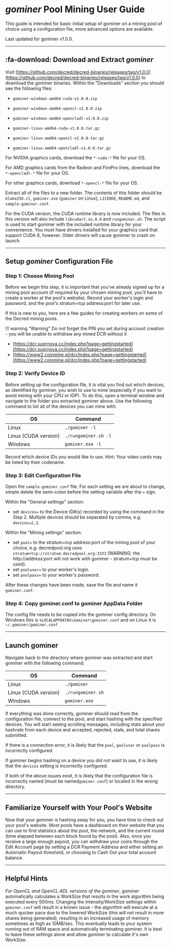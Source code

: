 # *gominer* Pool Mining User Guide

This guide is intended for basic initial setup of gominer on a mining pool of choice using a configuration file, more advanced options are available.

Last updated for gominer v1.0.0.

---

## :fa-download: Download and Extract *gominer*

Visit [https://github.com/decred/decred-binaries/releases/tag/v1.0.0](https://github.com/decred/decred-binaries/releases/tag/v1.0.0) to download the gominer binaries. Within the "Downloads" section you should see the following files:

- `gominer-windows-amd64-cuda-v1.0.0.zip`
- `gominer-windows-amd64-opencl-v1.0.0.zip`
- `gominer-windows-amd64-opencladl-v1.0.0.zip`

- `gominer-linux-amd64-cuda-v1.0.0.tar.gz`
- `gominer-linux-amd64-opencl-v1.0.0.tar.gz`
- `gominer-linux-amd64-opencladl-v1.0.0.tar.gz`

For NVIDIA graphics cards, download the `*-cuda-*` file for your OS.

For AMD graphics cards from the Radeon and FirePro lines, download the `*-opencladl-*` file for your OS.

For other graphics cards, download `*-opencl-*` file for your OS.

Extract all of the files to a new folder. The contents of this folder should be `blake256.cl`, `gominer.exe` (`gominer` on Linux), `LICENSE`, `README.md`, and `sample-gominer.conf`.

For the CUDA version, the CUDA runtime library is now included.  The files in this version will also include `libcudart.so.8.0` and `rungominer.sh`. The script is used to start gominer with the included runtime library for your convenience.  You must have drivers installed for your graphics card that support CUDA 8, however.  Older drivers will cause gominer to crash on launch.

---

## Setup *gominer* Configuration File

### Step 1: Choose Mining Pool

Before we begin this step, it is important that you've already signed up for a mining pool account (if required by your chosen mining pool, you'll have to create a worker at the pool's website). Record your worker's login and password, and the pool's stratum+tcp address:port for later use.

If this is new to you, here are a few guides for creating workers on some of the Decred mining pools.

!!! warning "Warning"
    Do not forget the PIN you set during account creation - you will be unable to withdraw any mined DCR without it

- [https://dcr.suprnova.cc/index.php?page=gettingstarted](https://dcr.suprnova.cc/index.php?page=gettingstarted)
- [https://www2.coinmine.pl/dcr/index.php?page=gettingstarted](https://www2.coinmine.pl/dcr/index.php?page=gettingstarted)

### Step 2: Verify Device ID

Before setting up the configuration file, it is vital you find out which devices, as identified by gominer, you wish to use to mine (especially if you want to avoid mining with your CPU or IGP). To do this, open a terminal window and navigate to the folder you extracted gominer above. Use the following command to list all of the devices you can mine with:

OS                   | Command
---                  | ---
Linux                | `./gominer -l`
Linux (CUDA version) | `./rungominer.sh -l`
Windows              | `gominer.exe -l`

Record which device IDs you would like to use. Hint: Your video cards may be listed by their codename.

### Step 3: Edit Configuration File

Open the `sample-gominer.conf` file. For each setting we are about to change, simple delete the semi-colon before the setting variable after the `=` sign. 

Within the "General settings" section:

- set `devices=` to the Device ID#(s) recorded by using the command in the Step 2. Multiple devices should be separated by comma, e.g. `devices=2,3`.

Within the "Mining settings" section:

- set `pool=` to the stratum+tcp address:port of the mining pool of your choice, e.g. decredpool.org uses `stratum+tcp://stratum.decredpool.org:3333` (WARNING: the http://address:port will not work with gominer - stratum+tcp *must* be used).
- set `pooluser=` to your worker's login.
- set `poolpass=` to your worker's password.

After these changes have been made, save the file and name it `gominer.conf`.

### Step 4: Copy gominer.conf to gominer AppData Folder

The config file needs to be copied into the gominer config directory. On Windows this is `%LOCALAPPDATA%\Gominer\gominer.conf` and on Linux it is `~/.gominer/gominer.conf`

---

## Launch gominer

Navigate back to the directory where gominer was extracted and start gominer with the following command:

OS                   | Command
---                  | ---
Linux                | `./gominer`
Linux (CUDA version) | `./rungominer.sh`
Windows              | `gominer.exe`

If everything was done correctly, gominer should read from the configuration file, connect to the pool, and start hashing with the specified devices. You will start seeing scrolling messages, including stats about your hashrate from each device and accepted, rejected, stale, and total shares submitted.

If there is a connection error, it is likely that the `pool`, `pooluser` or `poolpass` is incorrectly configured.

If gominer begins hashing on a device you did not want to use, it is likely that the `devices` setting is incorrectly configured.

If both of the above issues exist, it is likely that the configuration file is incorrectly named (must be named`gominer.conf`) or located in the wrong directory.

---

## Familiarize Yourself with Your Pool's Website

Now that your gominer is hashing away for you, you have time to check out your pool's website. Most pools have a dashboard on their website that you can use to find statistics about the pool, the network, and the current round (time elapsed between each block found by the pool). Also, once you receive a large enough payout, you can withdraw your coins through the Edit Account page by setting a DCR Payment Address and either setting an Automatic Payout threshold, or choosing to Cash Out your total account balance.

---

## Helpful Hints

*For OpenCL and OpenCL ADL versions of the gominer*, gominer automatically calculates a WorkSize that results in the work algorithm being executed every 500ms. Changing the Intensity/WorkSize settings within `gominer.conf` will result in a known issue - the algorithm will execute at a much quicker pace due to the lowered WorkSize (this will not result in more shares being generated), resulting in an increased usage of memory sometimes as high as 10MB/sec. This eventually leads to your system running out of RAM space and automatically terminating gominer. It is best to leave these settings alone and allow gominer to calculate it's own WorkSize.

